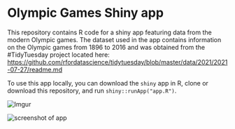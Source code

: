 # Olympic Games Shiny app
This repository contains R code for a shiny app featuring data from the modern Olympic games. The dataset used in the app contains information on the Olympic games from 1896 to 2016 and was obtained from the #TidyTuesday project located here: https://github.com/rfordatascience/tidytuesday/blob/master/data/2021/2021-07-27/readme.md

To use this app locally, you can download the `shiny` app in R, clone or download this repository, and run `shiny::runApp("app.R")`.

![Imgur](https://i.imgur.com/mFeQrnz.png)

![screenshot of app](https://i.imgur.com/mFeQrnz.png)
